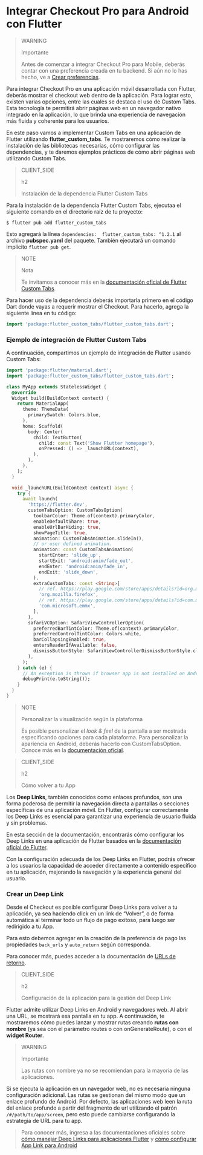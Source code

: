 # Integrar Checkout Pro para Android con Flutter

> WARNING
>
> Importante
>
> Antes de comenzar a integrar Checkout Pro para Mobile, deberás contar con una preferencia creada en tu backend. Si aún no lo has hecho, ve a [Crear preferencias](/developers/es/docs/checkout-pro/integrate-preferences).

Para integrar Checkout Pro en una aplicación móvil desarrollada con Flutter, deberás mostrar el checkout web dentro de la aplicación. Para lograr esto, existen varias opciones, entre las cuales se destaca el uso de Custom Tabs. Esta tecnología te permitirá abrir páginas web en un navegador nativo integrado en la aplicación, lo que brinda una experiencia de navegación más fluida y coherente para los usuarios.

En este paso vamos a implementar Custom Tabs en una aplicación de Flutter utilizando **flutter_custom_tabs**. Te mostraremos cómo realizar la instalación de las bibliotecas necesarias, cómo configurar las dependencias, y te daremos ejemplos prácticos de cómo abrir páginas web utilizando Custom Tabs.

> CLIENT_SIDE
>
> h2
>
> Instalación de la dependencia Flutter Custom Tabs

Para la instalación de la dependencia Flutter Custom Tabs, ejecutaa el siguiente comando en el directorio raíz de tu proyecto:

```terminal
$ flutter pub add flutter_custom_tabs
```

Esto agregará la línea `dependencies:  flutter_custom_tabs: ^1.2.1` al archivo **pubspec.yaml** del paquete. También ejecutará un comando implícito `flutter pub get`.

> NOTE
>
> Nota
> 
> Te invitamos a conocer más en la [documentación oficial de Flutter Custom Tabs](https://pub.dev/packages/flutter_custom_tabs).

Para hacer uso de la dependencia deberás importarla primero en el código Dart donde vayas a requerir mostrar el Checkout. Para hacerlo, agrega la siguiente línea en tu código:

```dart
import 'package:flutter_custom_tabs/flutter_custom_tabs.dart';
```

### Ejemplo de integración de Flutter Custom Tabs

A continuación, compartimos un ejemplo de integración de Flutter usando Custom Tabs:

```dart
import 'package:flutter/material.dart';
import 'package:flutter_custom_tabs/flutter_custom_tabs.dart';

class MyApp extends StatelessWidget {
  @override
  Widget build(BuildContext context) {
    return MaterialApp(
      theme: ThemeData(
        primarySwatch: Colors.blue,
      ),
      home: Scaffold(
        body: Center(
          child: TextButton(
            child: const Text('Show Flutter homepage'),
            onPressed: () => _launchURL(context),
          ),
        ),
      ),
    );
  }

  void _launchURL(BuildContext context) async {
    try {
      await launch(
        'https://flutter.dev',
        customTabsOption: CustomTabsOption(
          toolbarColor: Theme.of(context).primaryColor,
          enableDefaultShare: true,
          enableUrlBarHiding: true,
          showPageTitle: true,
          animation: CustomTabsAnimation.slideIn(),
          // or user defined animation.
          animation: const CustomTabsAnimation(
            startEnter: 'slide_up',
            startExit: 'android:anim/fade_out',
            endEnter: 'android:anim/fade_in',
            endExit: 'slide_down',
          ),
          extraCustomTabs: const <String>[
            // ref. https://play.google.com/store/apps/details?id=org.mozilla.firefox
            'org.mozilla.firefox',
            // ref. https://play.google.com/store/apps/details?id=com.microsoft.emmx
            'com.microsoft.emmx',
          ],
        ),                    
        safariVCOption: SafariViewControllerOption(
          preferredBarTintColor: Theme.of(context).primaryColor,
          preferredControlTintColor: Colors.white,
          barCollapsingEnabled: true,
          entersReaderIfAvailable: false,
          dismissButtonStyle: SafariViewControllerDismissButtonStyle.close,        
        ),
      );
    } catch (e) {
      // An exception is thrown if browser app is not installed on Android device.
      debugPrint(e.toString());
    }
  }
}
```

> NOTE
>
> Personalizar la visualización según la plataforma
>
> Es posible personalizar el *look & feel* de la pantalla a ser mostrada especificando opciones para cada plataforma. Para personalizar la apariencia en Android, deberás hacerlo con CustomTabsOption. Conoce más en la [documentación oficial](https://pub.dev/packages/flutter_custom_tabs).

> CLIENT_SIDE
>
> h2
>
> Cómo volver a tu App 

Los **Deep Links**, también conocidos como enlaces profundos, son una forma poderosa de permitir la navegación directa a pantallas o secciones específicas de una aplicación móvil. En Flutter, configurar correctamente los Deep Links es esencial para garantizar una experiencia de usuario fluida y sin problemas.

En esta sección de la documentación, encontrarás cómo configurar los Deep Links en una aplicación de Flutter basados en la [documentación oficial de Flutter](https://docs.flutter.dev/ui/navigation/deep-linking?gclid=CjwKCAjwrranBhAEEiwAzbhNtSuZ4qnpJoRrs1AgJ8SzP80sc4EmZA3_VlFInWPQ-42suf1Wm31K9RoC0f4QAvD_BwE&gclsrc=aw.ds).

Con la configuración adecuada de los Deep Links en Flutter, podrás ofrecer a los usuarios la capacidad de acceder directamente a contenido específico en tu aplicación, mejorando la navegación y la experiencia general del usuario.


### Crear un Deep Link

Desde el Checkout es posible configurar Deep Links para volver a tu aplicación, ya sea haciendo click en un link de “Volver”, o de forma automática al terminar todo un flujo de pago exitoso, para luego ser redirigido a tu App.

Para esto debemos agregar en la creación de la preferencia de pago las propiedades `back_urls` y `auto_return` según corresponda.

Para conocer más, puedes acceder a la documentación de [URLs de retorno](/developers/es/docs/checkout-pro/checkout-customization/user-interface/redirection).

> CLIENT_SIDE
>
> h2
>
> Configuración de la aplicación para la gestión del Deep Link

Flutter admite utilizar Deep Links en Android y navegadores web. Al abrir una URL, se mostrará esa pantalla en tu app. A continuación, te mostraremos cómo puedes lanzar y mostrar rutas creando **rutas con nombre** (ya sea con el parámetro routes o con onGenerateRoute), o con el **widget Router**.

> WARNING
> 
> Importante
> 
> Las rutas con nombre ya no se recomiendan para la mayoría de las aplicaciones.

Si se ejecuta la aplicación en un navegador web, no es necesaria ninguna configuración adicional. Las rutas se gestionan del mismo modo que un enlace profundo de Android. Por defecto, las aplicaciones web leen la ruta del enlace profundo a partir del fragmento de url utilizando el patrón `/#/path/to/app/screen`, pero esto puede cambiarse configurando la estrategia de URL para tu app. 

> Para conocer más, ingresa a las documentaciones oficiales sobre [cómo manejar Deep Links para aplicaciones Flutter](https://medium.com/flutter-community/deep-links-and-flutter-applications-how-to-handle-them-properly-8c9865af9283) y [cómo configurar App Link para Android](https://docs.flutter.dev/cookbook/navigation/set-up-app-links)